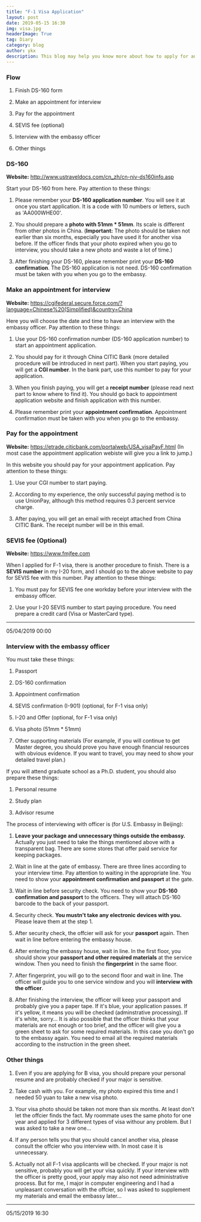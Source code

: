 ```yaml
---
title: "F-1 Visa Application"
layout: post
date: 2019-05-15 16:30
img: visa.jpg
headerImage: True
tag: Diary
category: blog
author: ykx
description: This blog may help you know more about how to apply for an F-1 visa.
---
```


### Flow

1. Finish DS-160 form

2. Make an appointment for interview

3. Pay for the appointment

4. SEVIS fee (optional)

5. Interview with the embassy officer

6. Other things

### DS-160

**Website:** http://www.ustraveldocs.com/cn_zh/cn-niv-ds160info.asp

Start your DS-160 from here. Pay attention to these things:

1. Please remember your **DS-160 application number**. You will see it at once you start application. It is a code with 10 numbers or letters, such as 'AA000WHE00'.

2. You should prepare a **photo with 51mm * 51mm**. Its scale is different from other photos in China. (**Important:** The photo should be taken not earlier than six months, especially you have used it for another visa before. If the officer finds that your photo expired when you go to interview, you should take a new photo and waste a lot of time.)

3. After finishing your DS-160, please remember print your **DS-160 confirmation**. The DS-160 application is not need. DS-160 confirmation must be taken with you when you go to the embassy.

### Make an appointment for interview

**Website:** https://cgifederal.secure.force.com/?language=Chinese%20(Simplified)&country=China

Here you will choose the date and time to have an interview with the embassy officer. Pay attention to these things:

1. Use your DS-160 confirmation number (DS-160 application number) to start an appointment application.

2. You should pay for it through China CITIC Bank (more detailed procedure will be introduced in next part). When you start paying, you will get a **CGI number**. In the bank part, use this number to pay for your application.

3. When you finish paying, you will get a **receipt number** (please read next part to know where to find it). You should go back to appointment application website and finish application with this number.

4. Please remember print your **appointment confirmation**. Appointment confirmation must be taken with you when you go to the embassy.

### Pay for the appointment

**Website:** https://etrade.citicbank.com/portalweb/USA_visaPayF.html (In most case the appointment application webiste will give you a link to jump.)

In this website you should pay for your appointment application. Pay attention to these things:

1. Use your CGI number to start paying.

2. According to my experience, the only successful paying method is to use UnionPay, although this method requires 0.3 percent service charge.

3. After paying, you will get an email with receipt attached from China CITIC Bank. The receipt number will be in this email.

### SEVIS fee (Optional)

**Website:** https://www.fmjfee.com

When I applied for F-1 visa, there is another procedure to finish. There is a **SEVIS number** in my I-20 form, and I should go to the above website to pay for SEVIS fee with this number. Pay attention to these things:

1. You must pay for SEVIS fee one workday before your interview with the embassy officer.  

2. Use your I-20 SEVIS number to start paying procedure. You need prepare a credit card (Visa or MasterCard type).

---
05/04/2019 00:00


### Interview with the embassy officer

You must take these things:

1. Passport

2. DS-160 confirmation

3. Appointment confirmation

4. SEVIS confirmation (I-901) (optional, for F-1 visa only)

5. I-20 and Offer (optional, for F-1 visa only)

6. Visa photo (51mm * 51mm)

7. Other supporting materials (For example, if you will continue to get Master degree, you should prove you have enough financial resources with obvious evidence. If you want to travel, you may need to show your detailed travel plan.)

If you will attend graduate school as a Ph.D. student, you should also prepare these things:

1. Personal resume

2. Study plan

3. Advisor resume

The process of interviewing with officer is (for U.S. Embassy in Beijing):

1. **Leave your package and unnecessary things outside the embassy.** Actually you just need to take the things mentioned above with a transparent bag. There are some stores that offer paid service for keeping packages.

2. Wait in line at the gate of embassy. There are three lines according to your interview time. Pay attention to waiting in the appropriate line. You need to show your **appointment confirmation and passport** at the gate.

3. Wait in line before security check. You need to show your **DS-160 confirmation and passport** to the officers. They will attach DS-160 barcode to the back of your passport.

4. Security check. **You mustn't take any electronic devices with you.** Please leave them at the step 1.

5. After security check, the offcier will ask for your **passport** again. Then wait in line before entering the embassy house.

6. After entering the embassy house, wait in line. In the first floor, you should show your **passport and other required materials** at the service window. Then you need to finish the **fingerprint** in the same floor.

7. After fingerprint, you will go to the second floor and wait in line. The officer will guide you to one service window and you will **interview with the officer**.

8. After finishing the interview, the officer will keep your passport and probably give you a paper tape. If it's blue, your application passes. If it's yellow, it means you will be checked (adminstrative processing). If it's white, sorry... It is also possible that the officer thinks that your materials are not enough or too brief, and the officer will give you a green sheet to ask for some required materials. In this case you don't go to the embassy again. You need to email all the required materials according to the instruction in the green sheet.

### Other things

1. Even if you are applying for B visa, you should prepare your personal resume and are probably checked if your major is sensitive.

2. Take cash with you. For example, my photo expired this time and I needed 50 yuan to take a new visa photo.

3. Your visa photo should be taken not more than six months. At least don't let the offcier finds the fact. My roommate uses the same photo for one year and applied for 3 different types of visa withour any problem. But I was asked to take a new one...

4. If any person tells you that you should cancel another visa, please consult the offcier who you interview with. In most case it is unnecessary.

5. Actually not all F-1 visa applicants will be checked. If your major is not sensitive, probably you will get your visa quickly. If your interview with the officer is pretty good, your apply may also not need administrative process. But for me, I major in computer engineering and I had a unpleasant conversation with the offcier, so I was asked to supplement my materials and email the embassy later...

---
05/15/2019 16:30

